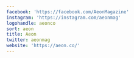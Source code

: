 ```yaml
---
facebook: 'https://facebook.com/AeonMagazine'
instagram: 'https://instagram.com/aeonmag'
logohandle: aeonco
sort: aeon
title: Aeon
twitter: aeonmag
website: 'https://aeon.co/'
---
```

